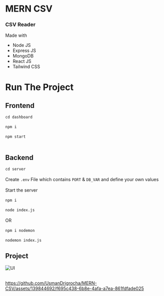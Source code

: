 # MERN CSV
### CSV Reader 
Made with 
* Node JS
* Express JS
* MongoDB
* React JS
* Tailwind CSS

# Run The Project 
## Frontend
```cd dashboard ``` <br/><br/>
```npm i ``` <br><br>
```npm start``` <br><br>
## Backend
```cd server``` <br><br>
Create ```.env``` File which contains ```PORT``` & ```DB_VAR``` and define your own values <br><br>
Start the server <br><br>
```npm i``` <br><br>
```node index.js ``` <br><br>
OR <br><br>
```npm i nodemon``` <br><br>
```nodemon index.js```

## Project
![UI](https://github.com/UsmanDrigrocha/MERN-CSV/assets/139844692/a9f573c4-08e3-424d-8191-22a511c52c3b) <br><br>

https://github.com/UsmanDrigrocha/MERN-CSV/assets/139844692/f695c438-6b8e-4afa-a7ea-861fdfade025


